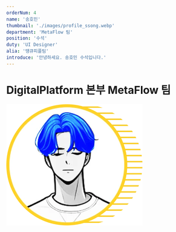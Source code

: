 ```yaml
---
orderNum: 4
name: '송호민'
thumbnail: './images/profile_ssong.webp'
department: 'MetaFlow 팀'
position: '수석'
duty: 'UI Designer'
alia: '땡큐피플팀'
introduce: '안녕하세요. 송호민 수석입니다.'
---
```


# DigitalPlatform 본부 MetaFlow 팀

![Git Commit Message Example](images/profile_ssong.webp)
